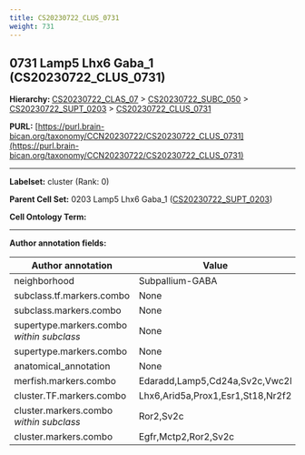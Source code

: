 ```yaml
---
title: CS20230722_CLUS_0731
weight: 731
---
```

## 0731 Lamp5 Lhx6 Gaba_1 (CS20230722_CLUS_0731)
<b>Hierarchy: </b>
[CS20230722_CLAS_07](../CS20230722_CLAS_07) >
[CS20230722_SUBC_050](../CS20230722_SUBC_050) >
[CS20230722_SUPT_0203](../CS20230722_SUPT_0203) >
[CS20230722_CLUS_0731](../CS20230722_CLUS_0731)

**PURL:** [https://purl.brain-bican.org/taxonomy/CCN20230722/CS20230722_CLUS_0731](https://purl.brain-bican.org/taxonomy/CCN20230722/CS20230722_CLUS_0731)

---


**Labelset:** cluster (Rank: 0)

**Parent Cell Set:** 0203 Lamp5 Lhx6 Gaba_1 ([CS20230722_SUPT_0203](../CS20230722_SUPT_0203))



**Cell Ontology Term:** 

[MARKER GENES.]: #


---

[TRANSFERRED ANNOTATIONS.]: #


[AUTHOR ANNOTATION FIELDS.]: #


**Author annotation fields:**

| Author annotation | Value |
|-------------------|-------|
|neighborhood|Subpallium-GABA|
|subclass.tf.markers.combo|None|
|subclass.markers.combo|None|
|supertype.markers.combo _within subclass_|None|
|supertype.markers.combo|None|
|anatomical_annotation|None|
|merfish.markers.combo|Edaradd,Lamp5,Cd24a,Sv2c,Vwc2l|
|cluster.TF.markers.combo|Lhx6,Arid5a,Prox1,Esr1,St18,Nr2f2|
|cluster.markers.combo _within subclass_|Ror2,Sv2c|
|cluster.markers.combo|Egfr,Mctp2,Ror2,Sv2c|
